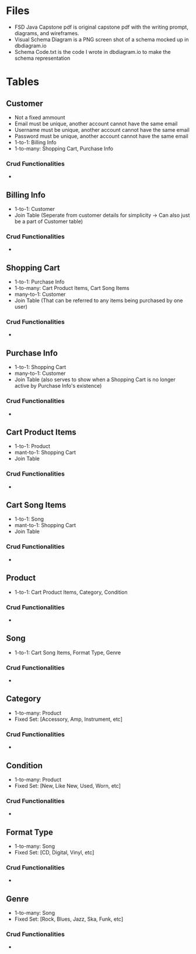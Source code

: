 # Files
- FSD Java Capstone pdf is original capstone pdf with the writing prompt, diagrams, and wireframes.
- Visual Schema Diagram is a PNG screen shot of a schema mocked up in dbdiagram.io 
- Schema Code.txt is the code I wrote in dbdiagram.io to make the schema representation

# Tables

## Customer
- Not a fixed ammount
- Email must be unique, another account cannot have the same email
- Username must be unique, another account cannot have the same email
- Password must be unique, another account cannot have the same email
- 1-to-1: Billing Info
- 1-to-many: Shopping Cart, Purchase Info

### Crud Functionalities
- 

## Billing Info
- 1-to-1: Customer
- Join Table (Seperate from customer details for simplicity -> Can also just be a part of Customer table)

### Crud Functionalities
- 

## Shopping Cart
- 1-to-1: Purchase Info
- 1-to-many: Cart Product Items, Cart Song Items
- many-to-1: Customer
- Join Table (That can be referred to any items being purchased by one user)

### Crud Functionalities
- 

## Purchase Info
- 1-to-1: Shopping Cart
- many-to-1: Customer
- Join Table (also serves to show when a Shopping Cart is no longer active by Purchase Info's existence)

### Crud Functionalities
-

## Cart Product Items
- 1-to-1: Product
- mant-to-1: Shopping Cart
- Join Table

### Crud Functionalities
-

## Cart Song Items
- 1-to-1: Song
- mant-to-1: Shopping Cart
- Join Table

### Crud Functionalities
-

## Product
- 1-to-1: Cart Product Items, Category, Condition

### Crud Functionalities
-

## Song
- 1-to-1: Cart Song Items, Format Type, Genre

### Crud Functionalities
-

## Category
- 1-to-many: Product 
- Fixed Set: [Accessory, Amp, Instrument, etc]

### Crud Functionalities
-

## Condition
- 1-to-many: Product
- Fixed Set: [New, Like New, Used, Worn, etc]

### Crud Functionalities
-

## Format Type
- 1-to-many: Song
- Fixed Set: [CD, Digital, Vinyl, etc]

### Crud Functionalities
-

## Genre
- 1-to-many: Song
- Fixed Set: [Rock, Blues, Jazz, Ska, Funk, etc]

### Crud Functionalities
-
